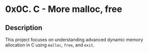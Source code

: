 # 0x0C. C - More malloc, free

## Description
This project focuses on understanding advanced dynamic memory allocation in C using `malloc`, `free`, and `exit`.
